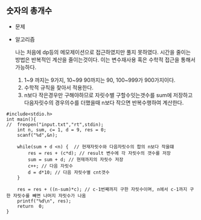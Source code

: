 ## 숫자의 총개수

* 문제

* 알고리즘
   
   나는 처음에 dp등의 메모제이션으로 접근하였지만 풀지 못하였다. 시간을 줄이는 방법은 반복적인 계산을 줄이는것이다. 이는 변수재사용 혹은 수학적 접근을 통해서 가능하다.

   1. 1~9 까지는 9가지, 10~99 90까지는 90, 100~999가 900가지이다. 
   2. 수학적 규칙을 찾아서 적용한다. 
   3. n보다 작은경우만 구해야하므로 자릿수별 구할수잇는갯수를 sum에 저장하고 다음자릿수의 경우의수를 더했을때 n보다 작으면 반복수행하여 계산한다.
```
#include<stdio.h>
int main(){
//	freopen("input.txt","rt",stdin);
	int n, sum, c= 1, d = 9, res = 0;
	scanf("%d",&n);
	
	while(sum + d <n) {  // 현재자릿수와 다음자릿수의 합의 n보다 작을떄
		res = res + (c*d); // result 변수에 각 자릿수의 갯수를 저장
		sum = sum + d; // 현재까지의 자릿수 저장
		c++; // 다음 자릿수
		d = d*10; // 다음 자릿수별 cnt갯수
	}	

	res = res + ((n-sum)*c); // c-1번째까지 구한 자릿수이며, n에서 c-1까지 구한 자릿수를 빼면 나머지 자릿수가 나옴
	printf("%d\n", res);
	return  0;
}


```
